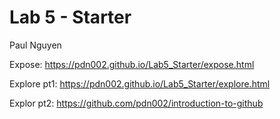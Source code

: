 # Lab 5 - Starter
Paul Nguyen

Expose: https://pdn002.github.io/Lab5_Starter/expose.html

Explore pt1: https://pdn002.github.io/Lab5_Starter/explore.html

Explor pt2: https://github.com/pdn002/introduction-to-github